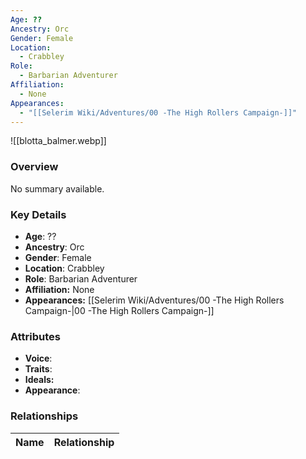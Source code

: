 ```yaml
---
Age: ??
Ancestry: Orc
Gender: Female
Location:
  - Crabbley
Role:
  - Barbarian Adventurer
Affiliation:
  - None
Appearances:
  - "[[Selerim Wiki/Adventures/00 -The High Rollers Campaign-]]"
---
```


![[blotta_balmer.webp]]

### Overview
No summary available.

### Key Details
- **Age**: ??
- **Ancestry**: Orc
- **Gender**: Female
- **Location**: Crabbley
- **Role**: Barbarian Adventurer
- **Affiliation:** None
- **Appearances:** [[Selerim Wiki/Adventures/00 -The High Rollers Campaign-\|00 -The High Rollers Campaign-]]

### Attributes
- **Voice**: 
- **Traits**: 
- **Ideals:** 
- **Appearance**:

### Relationships

| Name  | Relationship |
| ----- | ------------ |
